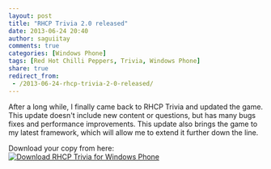 ```yaml
---
layout: post
title: "RHCP Trivia 2.0 released"
date: 2013-06-24 20:40
author: saguiitay
comments: true
categories: [Windows Phone]
tags: [Red Hot Chilli Peppers, Trivia, Windows Phone]
share: true
redirect_from:
 - /2013-06-24-rhcp-trivia-2-0-released/
---
```

After a long while, I finally came back to RHCP Trivia and updated the game. This update doesn't include new content or questions,
but has many bugs fixes and performance improvements. This update also brings the game to my latest framework, which will allow me to extend it further down the line.

Download your copy from here: [![Download RHCP Trivia for Windows Phone]({{site.url}}/images/download-en-med2.png "Download RHCP Trivia for Windows Phone")](http://www.windowsphone.com/s?appid=2f14c3c6-7e09-4424-8597-8e6befceecfc)
